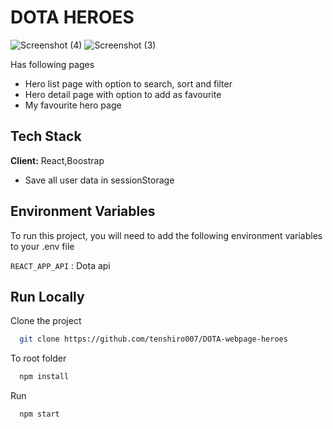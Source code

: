 # DOTA HEROES
![Screenshot (4)](https://user-images.githubusercontent.com/85775989/167901860-770ccdd6-3794-4703-8f9b-3fc7182ff4cc.png)
![Screenshot (3)](https://user-images.githubusercontent.com/85775989/167901877-023672e4-44cf-4ccd-ba32-544f00cb4715.png)

Has following pages
- Hero list page with option to search, sort and filter
- Hero detail page with option to add as favourite
- My favourite hero page
## Tech Stack

**Client:** React,Boostrap

* Save all user data in sessionStorage

## Environment Variables

To run this project, you will need to add the following environment variables to your .env file

`REACT_APP_API` : Dota api 


## Run Locally

Clone the project

```bash
  git clone https://github.com/tenshiro007/DOTA-webpage-heroes
```
To root folder
```bash
  npm install
```
Run
```bash
  npm start
```

